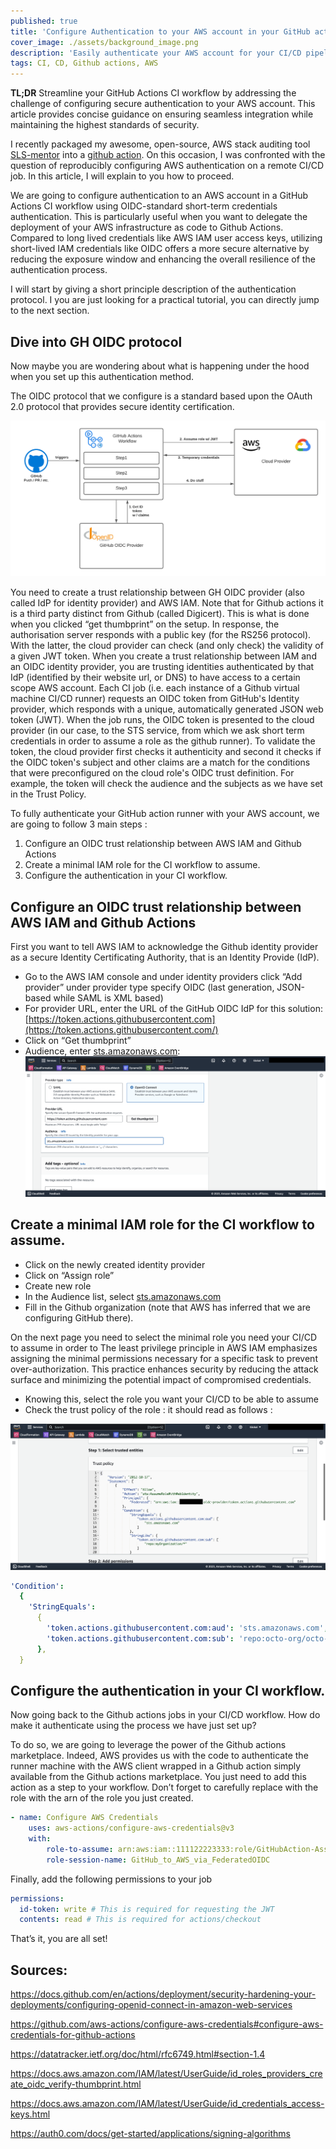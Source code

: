 ```yaml
---
published: true
title: 'Configure Authentication to your AWS account in your GitHub actions CI'
cover_image: ./assets/background_image.png
description: 'Easily authenticate your AWS account for your CI/CD pipeline! '
tags: CI, CD, Github actions, AWS
---
```


**TL;DR** Streamline your GitHub Actions CI workflow by addressing the challenge of configuring secure authentication to your AWS account. This article provides concise guidance on ensuring seamless integration while maintaining the highest standards of security.

I recently packaged my awesome, open-source, AWS stack auditing tool [SLS-mentor](https://www.sls-mentor.dev/) into a [github action](https://github.com/marketplace/actions/sls-mentor). On this occasion, I was confronted with the question of reproducibly configuring AWS authentication on a remote CI/CD job. In this article, I will explain to you how to proceed.

We are going to configure authentication to an AWS account in a GitHub Actions CI workflow using OIDC-standard short-term credentials authentication. This is particularly useful when you want to delegate the deployment of your AWS infrastructure as code to Github Actions. Compared to long lived credentials like AWS IAM user access keys, utilizing short-lived IAM credentials like OIDC offers a more secure alternative by reducing the exposure window and enhancing the overall resilience of the authentication process.

I will start by giving a short principle description of the authentication protocol. I you are just looking for a practical tutorial, you can directly jump to the next section.

## Dive into GH OIDC protocol

Now maybe you are wondering about what is happening under the hood when you set up this authentication method.

The OIDC protocol that we configure is a standard based upon the OAuth 2.0 protocol that provides secure identity certification.

![schema](./assets/schema.png 'principle schema')

You need to create a trust relationship between GH OIDC provider (also called IdP for identity provider) and AWS IAM. Note that for Github actions it is a third party distinct from Github (called Digicert). This is what is done when you clicked “get thumbprint” on the setup. In response, the authorisation server responds with a public key (for the RS256 protocol). With the latter, the cloud provider can check (and only check) the validity of a given JWT token. When you create a trust relationship between IAM and an OIDC identity provider, you are trusting identities authenticated by that IdP (identified by their website url, or DNS) to have access to a certain scope AWS account. Each CI job (i.e. each instance of a Github virtual machine CI/CD runner) requests an OIDC token from GitHub's Identity provider, which responds with a unique, automatically generated JSON web token (JWT). When the job runs, the OIDC token is presented to the cloud provider (in our case, to the STS service, from which we ask short term credentials in order to assume a role as the github runner). To validate the token, the cloud provider first checks it authenticity and second it checks if the OIDC token's subject and other claims are a match for the conditions that were preconfigured on the cloud role's OIDC trust definition. For example, the token will check the audience and the subjects as we have set in the Trust Policy.

To fully authenticate your GitHub action runner with your AWS account, we are going to follow 3 main steps :

1. Configure an OIDC trust relationship between AWS IAM and Github Actions
2. Create a minimal IAM role for the CI workflow to assume.
3. Configure the authentication in your CI workflow.

## Configure an OIDC trust relationship between AWS IAM and Github Actions

First you want to tell AWS IAM to acknowledge the Github identity provider as a secure Identity Certificating Authority, that is an Identity Provide (IdP).

- Go to the AWS IAM console and under identity providers click “Add provider” under provider type specify OIDC (last generation, JSON-based while SAML is XML based)
- For provider URL, enter the URL of the GitHub OIDC IdP for this solution: [https://token.actions.githubusercontent.com](https://token.actions.githubusercontent.com/)
- Click on “Get thumbprint”
- Audience, enter [sts.amazonaws.com](http://sts.amazonaws.com/): ![tuto1](./assets/tuto1.png 'congigure Github identity provider')

## Create a minimal IAM role for the CI workflow to assume.

- Click on the newly created identity provider
- Click on “Assign role”
- Create new role
- In the Audience list, select [sts.amazonaws.com](http://sts.amazonaws.com/)
- Fill in the Github organization (note that AWS has inferred that we are configuring GitHub there).

On the next page you need to select the minimal role you need your CI/CD to assume in order to The least privilege principle in AWS IAM emphasizes assigning the minimal permissions necessary for a specific task to prevent over-authorization. This practice enhances security by reducing the attack surface and minimizing the potential impact of compromised credentials.

- Knowing this, select the role you want your CI/CD to be able to assume
- Check the trust policy of the role : it should read as follows :

![tuto2](./assets/tuto2.png 'configure trust policy')

```yaml
'Condition':
  {
    'StringEquals':
      {
        'token.actions.githubusercontent.com:aud': 'sts.amazonaws.com',
        'token.actions.githubusercontent.com:sub': 'repo:octo-org/octo-repo:ref:refs/heads/octo-branch',
      },
  }
```

## Configure the authentication in your CI workflow.

Now going back to the Github actions jobs in your CI/CD workflow. How do make it authenticate using the process we have just set up?

To do so, we are going to leverage the power of the Github actions marketplace. Indeed, AWS provides us with the code to authenticate the runner machine with the AWS client wrapped in a Github action simply available from the Github actions marketplace. You just need to add this action as a step to your workflow. Don’t forget to carefully replace with the role with the arn of the role you just created.

```yaml
- name: Configure AWS Credentials
	uses: aws-actions/configure-aws-credentials@v3
	with:
		role-to-assume: arn:aws:iam::111122223333:role/GitHubAction-AssumeRoleWithAction #change to reflect your IAM role’s ARN
		role-session-name: GitHub_to_AWS_via_FederatedOIDC
```

Finally, add the following permissions to your job

```yaml
permissions:
  id-token: write # This is required for requesting the JWT
  contents: read # This is required for actions/checkout
```

That’s it, you are all set!

## Sources:

https://docs.github.com/en/actions/deployment/security-hardening-your-deployments/configuring-openid-connect-in-amazon-web-services

https://github.com/aws-actions/configure-aws-credentials#configure-aws-credentials-for-github-actions

https://datatracker.ietf.org/doc/html/rfc6749.html#section-1.4

https://docs.aws.amazon.com/IAM/latest/UserGuide/id_roles_providers_create_oidc_verify-thumbprint.html

https://docs.aws.amazon.com/IAM/latest/UserGuide/id_credentials_access-keys.html

https://auth0.com/docs/get-started/applications/signing-algorithms
